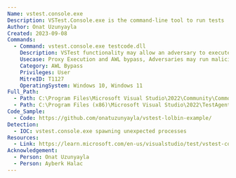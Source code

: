```yaml
---
Name: vstest.console.exe
Description: VSTest.Console.exe is the command-line tool to run tests
Author: Onat Uzunyayla
Created: 2023-09-08
Commands:
  - Command: vstest.console.exe testcode.dll
    Description: VSTest functionality may allow an adversary to executes their malware by wrapping it as a test method then build it to a .exe or .dll file to be later run by vstest.console.exe. This may both allow AWL bypass or defense bypass in general
    Usecase: Proxy Execution and AWL bypass, Adversaries may run malicious code embedded inside the test methods of crafted dll/exe
    Category: AWL Bypass
    Privileges: User
    MitreID: T1127
    OperatingSystem: Windows 10, Windows 11
Full_Path:
  - Path: C:\Program Files\Microsoft Visual Studio\2022\Community\Common7\IDE\CommonExtensions\Microsoft\TestWindow\vstest.console.exe
  - Path: C:\Program Files (x86)\Microsoft Visual Studio\2022\TestAgent\Common7\IDE\CommonExtensions\Microsoft\TestWindow\vstest.console.exe
Code_Sample:
  - Code: https://github.com/onatuzunyayla/vstest-lolbin-example/
Detection:
  - IOC: vstest.console.exe spawning unexpected processes
Resources:
  - Link: https://learn.microsoft.com/en-us/visualstudio/test/vstest-console-options?view=vs-2022
Acknowledgement:
  - Person: Onat Uzunyayla
  - Person: Ayberk Halac
---
```

